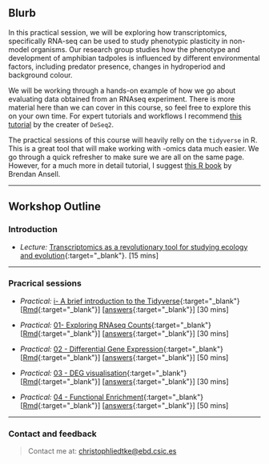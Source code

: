 ## Blurb

In this practical session, we will be exploring how transcriptomics, specifically RNA-seq can be used to study phenotypic plasticity in non-model organisms. Our research group studies how the phenotype and development of amphibian tadpoles is influenced by different environmental factors, including predator presence, changes in hydroperiod and background colour.

We will be working through a hands-on example of how we go about evaluating data obtained from an RNAseq experiment. There is more material here than we can cover in this course, so feel free to explore this on your own time.  For expert tutorials and workflows I recommend [this tutorial](http://bioconductor.org/packages/devel/bioc/vignettes/DESeq2/inst/doc/DESeq2.html) by the creater of `DeSeq2`.  

The practical sessions of this course will heavily relly on the `tidyverse` in R. This is a great tool that will make working with -omics data much easier. We go through a quick refresher to make sure we are all on the same page. However, for a much more in detail tutorial, I suggest [this R book](https://bookdown.org/ansellbr/WEHI_tidyR_course_book/) by Brendan Ansell.


---
## Workshop Outline

### Introduction
* _Lecture:_  [Transcriptomics as a revolutionary tool for studying ecology and evolution](./lectures/intro_DEG.html){:target="_blank"}. [15 mins]

---
### Pracrical sessions

* _Practical:_ [i- A brief introduction to the Tidyverse](./exercises/i_tidyverse.html){:target="_blank"} [[Rmd](./exercises/i_tidyverse.Rmd){:target="_blank"}] [[answers](./exercises/answers/i_tidyverse.html){:target="_blank"}] [30 mins]

* _Practical:_ [01- Exploring RNAseq Counts](./exercises/01_explore_counts.html){:target="_blank"} [[Rmd](./exercises/01_explore_counts.Rmd){:target="_blank"}] [[answers](./exercises/answers/01_explore_counts.html){:target="_blank"}] [30 mins]

* _Practical:_ [02 - Differential Gene Expression](./exercises/02_deg.html){:target="_blank"} [[Rmd](./exercises/02_deg.Rmd){:target="_blank"}] [[answers](./exercises/answers/02_deg.html){:target="_blank"}] [50 mins]

* _Practical:_ [03 - DEG visualisation](./exercises/03_deg_viz.html){:target="_blank"} [[Rmd](./exercises/03_deg_viz.Rmd){:target="_blank"}] [[answers](./exercises/answers/03_deg_viz.html){:target="_blank"}] [30 mins]

* _Practical:_ [04 - Functional Enrichment](./exercises/04_functional_enrichment.html){:target="_blank"} [[Rmd](./exercises/04_functional_enrichment.Rmd){:target="_blank"}] [[answers](./exercises/answers/04_functional_enrichment.html){:target="_blank"}] [50 mins]

---
### Contact and feedback

> Contact me at: christophliedtke@ebd.csic.es

